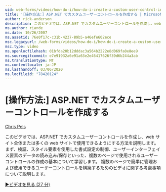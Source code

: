 ```yaml
---
uid: web-forms/videos/how-do-i/how-do-i-create-a-custom-user-control-in-aspnet
title: '[操作方法:] ASP.NET でカスタムユーザーコントロールを作成する | Microsoft Docs'
author: rick-anderson
description: このビデオでは、ASP.NET でカスタムユーザーコントロールを作成し、web サイト全体または多くの web サイトで使用できるようにする方法を説明します。 Sta...
ms.author: riande
ms.date: 10/26/2007
ms.assetid: 76e0f17c-c31b-4237-89b5-a46efe602ece
msc.legacyurl: /web-forms/videos/how-do-i/how-do-i-create-a-custom-user-control-in-aspnet
msc.type: video
ms.openlocfilehash: 01bfda20b12dddac3a564b2222e8d069fa0e8ee9
ms.sourcegitcommit: e7e91932a6e91a63e2e46417626f39d6b244a3ab
ms.translationtype: MT
ms.contentlocale: ja-JP
ms.lasthandoff: 03/06/2020
ms.locfileid: "78420124"
---
```

# <a name="how-do-i--create-a-custom-user-control-in-aspnet"></a>[操作方法:] ASP.NET でカスタムユーザーコントロールを作成する

[Chris Pels](https://twitter.com/chrispels)

このビデオでは、ASP.NET でカスタムユーザーコントロールを作成し、web サイト全体または多くの web サイトで使用できるようにする方法を説明します。 まず、検証、スタイル要素を使用した書式設定の制御、ユーザーインターフェイス要素のデータの読み込み/保存といった、複数のページで使用されるユーザーコントロールの作成の基本について学習します。 複数のページで簡単に管理および使用できるユーザーコントロールを構築するためのビデオに関する考慮事項について説明します。

[&#9654;ビデオを見る (27 分)](https://channel9.msdn.com/Blogs/ASP-NET-Site-Videos/how-do-i-create-a-custom-user-control-in-aspnet)

